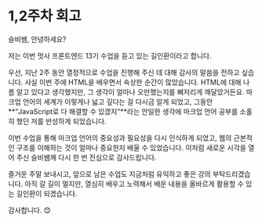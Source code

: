 # 1,2주차 회고

슬비쌤, 안녕하세요?

저는 이번 멋사 프론트엔드 13기 수업을 듣고 있는 길인환이라고 합니다.

우선, 지난 2주 동안 열정적으로 수업을 진행해 주신 데 대해 감사의 말씀을 전하고 싶습니다.
사실 이번 주에 HTML을 배우면서 속상한 순간이 많았습니다.
HTML에 대해 나름 알고 있다고 생각했지만, 그 생각이 얼마나 오만했는지를 뼈저리게 깨달았거든요.
마크업 언어의 세계가 이렇게나 넓고 깊다는 걸 다시금 알게 되었고,
그동안 **“JavaScript로 다 해결할 수 있겠지”**라는 안일한 생각에 마크업 언어 공부를 소홀히 했던 저를 반성하게 되었습니다.

이번 수업을 통해 마크업 언어의 중요성과 필요성을 다시 인식하게 되었고,
웹의 근본적인 구조를 이해하는 것이 얼마나 중요한지 배울 수 있었습니다.
이처럼 새로운 시각을 열어 주신 슬비쌤께 다시 한 번 진심으로 감사드립니다.

즐거운 주말 보내시고, 앞으로 남은 수업도 지금처럼 유익하고 좋은 강의 부탁드리겠습니다.
아직 갈 길이 멀지만, 열심히 배우고 노력해서 배운 내용을 올바르게 활용할 수 있는 길인환이 되겠습니다.

감사합니다. 😊



